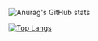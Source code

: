 ![Anurag's GitHub stats](https://github-readme-stats.vercel.app/api?username=lamp-suzuki&hide=contribs,prs&count_private=true&show_icons=true)

[![Top Langs](https://github-readme-stats.vercel.app/api/top-langs/?username=lamp-suzuki&layout=compact)](https://github.com/lamp-suzuki/github-readme-stats)
